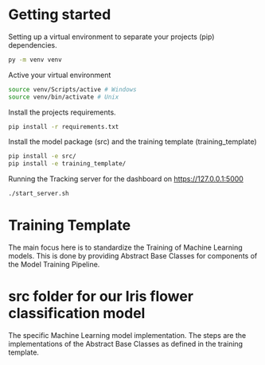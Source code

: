 # Getting started
Setting up a virtual environment to separate your projects (pip) dependencies. 

```bash
py -m venv venv
```

Active your virtual environment

```bash
source venv/Scripts/active # Windows
source venv/bin/activate # Unix
```

Install the projects requirements.

```bash
pip install -r requirements.txt
```

Install the model package (src) and the training template (training_template)

```bash
pip install -e src/
pip install -e training_template/
```

Running the Tracking server for the dashboard on https://127.0.0.1:5000

```bash
./start_server.sh
```

# Training Template
The main focus here is to standardize the Training of Machine Learning models.
This is done by providing Abstract Base Classes for components of the Model Training Pipeline.

# src folder for our Iris flower classification model
The specific Machine Learning model implementation. 
The steps are the implementations of the Abstract Base Classes as defined in the training template.
